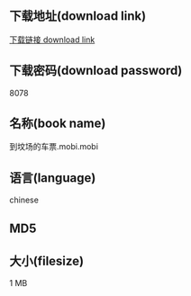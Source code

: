 ## 下载地址(download link)
[下载链接 download link](https://tutu365.netlify.app/?s=%E5%88%B0%E5%9D%9F%E5%9C%BA%E7%9A%84%E8%BD%A6%E7%A5%A8.mobi)

## 下载密码(download password)
8078

## 名称(book name)
到坟场的车票.mobi.mobi

## 语言(language)
chinese

## MD5


## 大小(filesize)
1 MB
